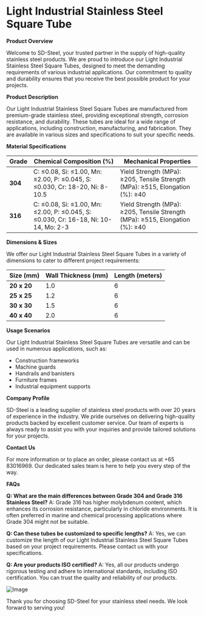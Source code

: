 # Light Industrial Stainless Steel Square Tube

**Product Overview**

Welcome to SD-Steel, your trusted partner in the supply of high-quality stainless steel products. We are proud to introduce our Light Industrial Stainless Steel Square Tubes, designed to meet the demanding requirements of various industrial applications. Our commitment to quality and durability ensures that you receive the best possible product for your projects.

**Product Description**

Our Light Industrial Stainless Steel Square Tubes are manufactured from premium-grade stainless steel, providing exceptional strength, corrosion resistance, and durability. These tubes are ideal for a wide range of applications, including construction, manufacturing, and fabrication. They are available in various sizes and specifications to suit your specific needs.

**Material Specifications**

| **Grade** | **Chemical Composition (%)** | **Mechanical Properties** |
|-----------|------------------------------|---------------------------|
| **304**   | C: ≤0.08, Si: ≤1.00, Mn: ≤2.00, P: ≤0.045, S: ≤0.030, Cr: 18-20, Ni: 8-10.5 | Yield Strength (MPa): ≥205, Tensile Strength (MPa): ≥515, Elongation (%): ≥40 |
| **316**   | C: ≤0.08, Si: ≤1.00, Mn: ≤2.00, P: ≤0.045, S: ≤0.030, Cr: 16-18, Ni: 10-14, Mo: 2-3 | Yield Strength (MPa): ≥205, Tensile Strength (MPa): ≥515, Elongation (%): ≥40 |

**Dimensions & Sizes**

We offer our Light Industrial Stainless Steel Square Tubes in a variety of dimensions to cater to different project requirements:

| **Size (mm)** | **Wall Thickness (mm)** | **Length (meters)** |
|---------------|-------------------------|---------------------|
| **20 x 20**   | 1.0                      | 6                   |
| **25 x 25**   | 1.2                      | 6                   |
| **30 x 30**   | 1.5                      | 6                   |
| **40 x 40**   | 2.0                      | 6                   |

**Usage Scenarios**

Our Light Industrial Stainless Steel Square Tubes are versatile and can be used in numerous applications, such as:
- Construction frameworks
- Machine guards
- Handrails and banisters
- Furniture frames
- Industrial equipment supports

**Company Profile**

SD-Steel is a leading supplier of stainless steel products with over 20 years of experience in the industry. We pride ourselves on delivering high-quality products backed by excellent customer service. Our team of experts is always ready to assist you with your inquiries and provide tailored solutions for your projects.

**Contact Us**

For more information or to place an order, please contact us at +65 83016969. Our dedicated sales team is here to help you every step of the way.

**FAQs**

**Q: What are the main differences between Grade 304 and Grade 316 Stainless Steel?**
A: Grade 316 has higher molybdenum content, which enhances its corrosion resistance, particularly in chloride environments. It is often preferred in marine and chemical processing applications where Grade 304 might not be suitable.

**Q: Can these tubes be customized to specific lengths?**
A: Yes, we can customize the length of our Light Industrial Stainless Steel Square Tubes based on your project requirements. Please contact us with your specifications.

**Q: Are your products ISO certified?**
A: Yes, all our products undergo rigorous testing and adhere to international standards, including ISO certification. You can trust the quality and reliability of our products.

![Image](https://github.com/user-attachments/assets/2567258e-e124-4816-932d-1809bd27ef0b)

Thank you for choosing SD-Steel for your stainless steel needs. We look forward to serving you!